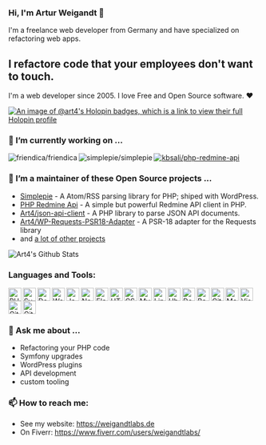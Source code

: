 ### Hi, I'm Artur Weigandt 👋

I'm a freelance web developer from Germany and have specialized on refactoring web apps.

## I refactore code that your employees don't want to touch.

I'm a web developer since 2005. I love Free and Open Source software. ❤️ 

[![An image of @art4's Holopin badges, which is a link to view their full Holopin profile](https://holopin.me/art4)](https://holopin.io/@art4)

### 🔭 I’m currently working on ...

<a href="https://github.com/friendica/friendica/">
  <img align="left" alt="friendica/friendica" src="https://github-readme-stats.vercel.app/api/pin?username=friendica&repo=friendica&show_icons=true&hide_border=true" />
</a>
<a href="https://github.com/simplepie/simplepie/">
  <img align="left" alt="simplepie/simplepie" src="https://github-readme-stats.vercel.app/api/pin?username=simplepie&repo=simplepie&show_icons=true&hide_border=true" />
</a>
<a href="https://github.com/kbsali/php-redmine-api">
  <img alt="kbsali/php-redmine-api" src="https://github-readme-stats.vercel.app/api/pin?username=kbsali&repo=php-redmine-api&show_icons=true&hide_border=true" />
</a>

### 👷 I’m a maintainer of these Open Source projects ...

- [Simplepie](https://github.com/simplepie/simplepie) - A Atom/RSS parsing library for PHP; shiped with WordPress.
- [PHP Redmine Api](https://github.com/kbsali/php-redmine-api) - A simple but powerful Redmine API client in PHP.
- [Art4/json-api-client](https://github.com/Art4/json-api-client) - A PHP library to parse JSON API documents. 
- [Art4/WP-Requests-PSR18-Adapter](https://github.com/Art4/WP-Requests-PSR18-Adapter) - A PSR-18 adapter for the Requests library
- and [a lot of other projects](https://github.com/Art4?tab=repositories)

<img alt="Art4's Github Stats" src="https://github-readme-stats.vercel.app/api?username=Art4&show_icons=true&hide_border=true" />

### Languages and Tools:

<img align="left" alt="PHP" width="26px" src="https://cdn.jsdelivr.net/gh/devicons/devicon/icons/php/php-plain.svg" />
<img align="left" alt="Symfony" width="26px" src="https://cdn.jsdelivr.net/gh/devicons/devicon/icons/symfony/symfony-original.svg" />
<img align="left" alt="Doctrine" width="26px" src="https://cdn.jsdelivr.net/gh/devicons/devicon/icons/doctrine/doctrine-original.svg" />
<img align="left" alt="WordPress" width="26px" src="https://cdn.jsdelivr.net/gh/devicons/devicon/icons/wordpress/wordpress-original.svg" />
<img align="left" alt="JavaScript" width="26px" src="https://cdn.jsdelivr.net/gh/devicons/devicon/icons/javascript/javascript-original.svg" />
<img align="left" alt="Node.js" width="26px" src="https://cdn.jsdelivr.net/gh/devicons/devicon/icons/nodejs/nodejs-original.svg" />
<img align="left" alt="Electron" width="26px" src="https://cdn.jsdelivr.net/gh/devicons/devicon/icons/electron/electron-original.svg" />
<img align="left" alt="HTML5" width="26px" src="https://cdn.jsdelivr.net/gh/devicons/devicon/icons/html5/html5-original.svg" />
<img align="left" alt="CSS3" width="26px" src="https://cdn.jsdelivr.net/gh/devicons/devicon/icons/css3/css3-original.svg" />
<img align="left" alt="MySQL" width="26px" src="https://cdn.jsdelivr.net/gh/devicons/devicon/icons/mysql/mysql-original.svg" />
<img align="left" alt="Linux" width="26px" src="https://cdn.jsdelivr.net/gh/devicons/devicon/icons/linux/linux-original.svg" />
<img align="left" alt="Ubuntu" width="26px" src="https://cdn.jsdelivr.net/gh/devicons/devicon/icons/ubuntu/ubuntu-plain.svg" />
<img align="left" alt="Docker" width="26px" src="https://cdn.jsdelivr.net/gh/devicons/devicon/icons/docker/docker-original.svg" />
<img align="left" alt="Bash" width="26px" src="https://cdn.jsdelivr.net/gh/devicons/devicon/icons/bash/bash-original.svg" />
<img align="left" alt="Git" width="26px" src="https://cdn.jsdelivr.net/gh/devicons/devicon/icons/git/git-original.svg" />
<img align="left" alt="Markdown" width="26px" src="https://cdn.jsdelivr.net/gh/devicons/devicon/icons/markdown/markdown-original.svg" />
<img align="left" alt="Visual Studio Code" width="26px" src="https://cdn.jsdelivr.net/gh/devicons/devicon/icons/vscode/vscode-original.svg" />
<img align="left" alt="GitLab" width="26px" src="https://cdn.jsdelivr.net/gh/devicons/devicon/icons/gitlab/gitlab-original.svg" />
<img alt="GitHub" width="26px" src="https://cdn.jsdelivr.net/gh/devicons/devicon/icons/github/github-original.svg" />

### 💬 Ask me about ...

- Refactoring your PHP code
- Symfony upgrades
- WordPress plugins
- API development
- custom tooling

### 📫 How to reach me:

- See my website: https://weigandtlabs.de
- On Fiverr: https://www.fiverr.com/users/weigandtlabs/

<!--
**Art4/Art4** is a ✨ _special_ ✨ repository because its `README.md` (this file) appears on your GitHub profile.

Here are some ideas to get you started:

- 🔭 I’m currently working on ...
- 🌱 I’m currently learning ...
- 👯 I’m looking to collaborate on ...
- 🤔 I’m looking for help with ...
- 💬 Ask me about ...
- 📫 How to reach me: ...
- 😄 Pronouns: ...
- ⚡ Fun fact: ...
-->
